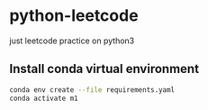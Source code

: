 # python-leetcode
just leetcode practice on python3

## Install conda virtual environment

```bash
conda env create --file requirements.yaml
conda activate m1
```

